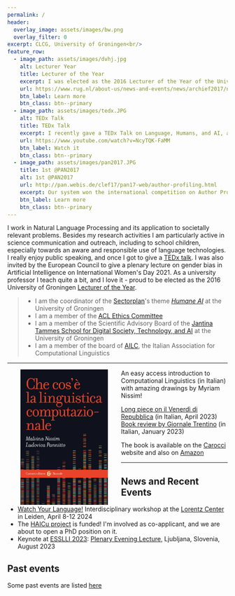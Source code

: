 ```yaml
---
permalink: /
header:
  overlay_image: assets/images/bw.png
  overlay_filter: 0
excerpt: CLCG, University of Groningen<br/>
feature_row:
  - image_path: assets/images/dvhj.jpg
    alt: Lecturer Year
    title: Lecturer of the Year
    excerpt: I was elected as the 2016 Lecturer of the Year of the University of Groningen
    url: https://www.rug.nl/about-us/news-and-events/news/archief2017/nieuwsberichten/dr.-malvina-nissim-elected-lecturer-of-the-year
    btn_label: Learn more
    btn_class: btn--primary
  - image_path: assets/images/tedx.JPG
    alt: TEDx Talk
    title: TEDx Talk
    excerpt: I recently gave a TEDx Talk on Language, Humans, and AI, and how machines might challenge our stereotypical thinking
    url: https://www.youtube.com/watch?v=NcyTQK-FaMM
    btn_label: Watch it
    btn_class: btn--primary
  - image_path: assets/images/pan2017.JPG
    title: 1st @PAN2017
    alt: 1st @PAN2017
    url: http://pan.webis.de/clef17/pan17-web/author-profiling.html
    excerpt: Our system won the international competition on Author Profiling (PAN 2017) for the second year in a row
    btn_label: Learn more
    btn_class: btn--primary
---
```


<!-- I am a computational linguist at the University of Groningen, The Netherlands. -->

<!-- <div class="grid__wrapper"> 
  <a href="https://www.rug.nl/research/clcg/?lang=en">Center for Language and Cognition Groningen (CLCG)</a>
  <br>
  <a href="https://www.rug.nl/let/?lang=en">Faculty of Arts, University of Groningen</a>
  <br>
    <br>
  <a href="https://www.rug.nl/staff/location/1311">Harmonie Complex</a><br>
  Oude Kijk in 't Jatstraat 26<br>
  9712 EK Groningen, The Netherlands
  <br>

  <i class="fa fa-envelope"></i> m.nissim@rug.nl
  <br>
  <i class="fa fa-user"></i> office 1311.421
  <br>
  <hr>
-->

I work in Natural Language Processing and its application to societally relevant problems. Besides my research activities I am particularly active in science communication and outreach, including to school children, especially towards an aware and responsible use of language technologies. I really enjoy public speaking, and once I got to give a [TEDx talk](https://www.youtube.com/watch?v=NcyTQK-FaMM). I was also invited by the European Council to give a plenary lecture on gender bias in Artificial Intelligence on International Women's Day 2021. As a university professor I teach quite a bit, and I love it - proud to be elected as the 2016 University of Groningen [Lecturer of the Year](https://www.rug.nl/news/2017/01/dr.-malvina-nissim-elected-lecturer-of-the-year). 

> - I am the coordinator of the [Sectorplan](https://www.rug.nl/research/research-let/sectorplan-website/)'s theme [*Humane AI*](https://www.rug.nl/research/research-let/sectorplan-website/humaneai/) at the University of Groningen
> - I am a member of the [ACL Ethics Committee](https://www.aclweb.org/portal/content/acl-establishes-its-ethics-committee)
> - I am a member of the Scientific Advisory Board of the [Jantina Tammes School for Digital Society, Technology, and AI](https://www.rug.nl/jantina-tammes-school/?lang=en) at the University of Groningen
> - I am a member of the board of [AILC](https://www.ai-lc.it/en/), the Italian Association for Computational Linguistics 


<hr>


<div markdown=1>


<img align="left" src="/assets/images/book.jpeg" alt="book" width="200" href="https://www.carocci.it/prodotto/che-cose-la-linguistica-computazionale" hspace=30/>
An easy access introduction to Computational Linguistics (in Italian) with amazing drawings by Myriam Nissim!


 [Long piece on il Venerdì di Repubblica](https://www.carocci.it/wp-content/uploads/2022/07/venerdi21.4.23.pdf) (in Italian, April 2023)
<br>
 [Book review by Giornale Trentino](https://www.giornaletrentino.it/scienza-e-tecnica/libri-la-scienza-che-insegna-alle-macchine-a-parlare-1.3399534) (in Italian, January 2023)



The book is available on the [Carocci](https://www.carocci.it/prodotto/che-cose-la-linguistica-computazionale) website and also on [Amazon]()

<hr>
</div>


## News and Recent Events 
* [Watch Your Language!](https://www.lorentzcenter.nl/watch-your-language-language-technology-and-words-in-society.html)  Interdisciplinary workshop at the [Lorentz Center](https://www.lorentzcenter.nl) in Leiden, April 8-12 2024
* The [HAICu project](https://www.rug.nl/research/icog/news/2023/vijf-letteren-onderzoekers-betrokken-bij-haicu-consortium?lang=en) is funded! I'm involved as co-applicant, and we are about to open a PhD position on it.
* Keynote at [ESSLLI 2023](https://2023.esslli.eu/): [Plenary Evening Lecture](https://2023.esslli.eu/courses-workshops-accepted/week-1-and-2-schedule/evening-2.html), Ljubljana, Slovenia, August 2023 


## Past events

Some past events are listed [here](pastevents)



<!-- 
<div class="grid__wrapper">
  <h2 id="highlights">Highlights</h2>
 {% include feature_row %}
 </div>
-->